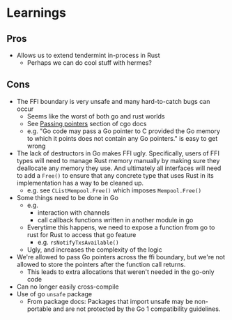 # Learnings

## Pros
+ Allows us to extend tendermint in-process in Rust
    + Perhaps we can do cool stuff with hermes?

## Cons
+ The FFI boundary is very unsafe and many hard-to-catch bugs can occur
    + Seems like the worst of both go and rust worlds
    + See [Passing pointers](https://golang.google.cn/cmd/cgo/#hdr-Passing_pointers) section of cgo docs
    + e.g. "Go code may pass a Go pointer to C provided the Go memory to which it points does not contain any Go pointers." is easy to get wrong
+ The lack of destructors in Go makes FFI ugly. Specifically, users of FFI types
  will need to manage Rust memory manually by making sure they deallocate any
  memory they use. And ultimately all interfaces will need to add a `Free()` to
  ensure that any concrete type that uses Rust in its implementation has a way
  to be cleaned up.
  + e.g. see `CListMempool.Free()` which imposes `Mempool.Free()`
+ Some things need to be done in Go
    + e.g.
        + interaction with channels
        + call callback functions written in another module in go
    + Everytime this happens, we need to expose a function from go to rust for Rust to access that go feature
        + e.g. `rsNotifyTxsAvailable()`
    + Ugly, and increases the complexity of the logic
+ We're allowed to pass Go pointers across the ffi boundary, but we're not
  allowed to store the pointers after the function call returns.
  + This leads to extra allocations that weren't needed in the go-only code
+ Can no longer easily cross-compile
+ Use of go `unsafe` package
    + From package docs: Packages that import unsafe may be non-portable and are
      not protected by the Go 1 compatibility guidelines. 
